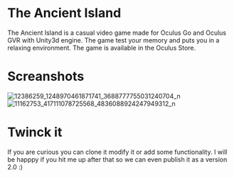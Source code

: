 # The Ancient Island
The Ancient Island is a casual video game made for Oculus Go and Oculus GVR with Unity3d engine. The game test your memory and puts you in a relaxing environment. The game is available in the Oculus Store.

# Screanshots
![12386259_1248970461871741_3688777755031240704_n](https://user-images.githubusercontent.com/16307530/48672509-726ccc80-eb3f-11e8-972f-68aa1c88f06a.png)
![11162753_417111078725568_4836088924247949312_n](https://user-images.githubusercontent.com/16307530/48672504-697bfb00-eb3f-11e8-9c0d-5da5f9c8c1d0.png)


# Twinck it
If you are curious you can clone it modify it or add some functionality. I will be happpy if you hit me up after that so we can even publish it as a version 2.0 :) 
